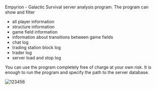Empyrion - Galactic Survival server analysis program.
The program can show and filter
- all player information
- structure information
- game field information
- information about transitions between game fields
- chat log
- trading station block log
- trader log
- server load and stop log

You can use the program completely free of charge at your own risk.
It is enough to run the program and specify the path to the server database.

![123456](https://github.com/mailarn/EGSAnalysis/assets/132196493/57b2b018-6455-409e-8547-ebcd89727536)
